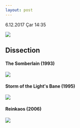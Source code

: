 ```yaml
---
layout: post
---
```

<p class="date"> 6.12.2017 Çar 14:35</p>

![](https://wiebkerost.files.wordpress.com/2013/05/dissection_promopic_03.jpg)

## Dissection 

#### The Somberlain (1993)
![](https://images-na.ssl-images-amazon.com/images/I/51VVO4WynyL._SY450_.jpg)
#### Storm of the Light's Bane (1995)
![](https://images-na.ssl-images-amazon.com/images/I/6100A94H2WL._SY450_.jpg)
#### Reinkaos (2006)
![](http://www.delikasap.com/dosya/icerik/353-albumlerdissectionreinkaos.jpg)